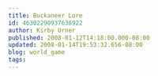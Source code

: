 ```yaml
---
title: Buckaneer Lore
id: 46302290937636922
author: Kirby Urner
published: 2008-01-12T14:18:00.000-08:00
updated: 2008-01-14T19:53:32.656-08:00
blog: world_game
tags: 
---
```


